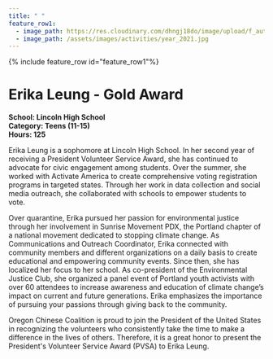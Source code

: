 ```yaml
---
title: " "
feature_row1:
  - image_path: https://res.cloudinary.com/dhngj18do/image/upload/f_auto,q_auto/v1/images/pvsa/2021_Erika_Leung2
  - image_path: /assets/images/activities/year_2021.jpg
---
```


{% include feature_row id="feature_row1"%}

# Erika Leung - Gold Award

**School: Lincoln High School**  
**Category: Teens (11-15)**  
**Hours: 125**  

Erika Leung is a sophomore at Lincoln High School. In her second year of receiving a President Volunteer Service Award, she has continued to advocate for civic engagement among students. Over the summer, she worked with Activate America to create comprehensive voting registration programs in targeted states. Through her work in data collection and social media outreach, she collaborated with schools to empower students to vote.

Over quarantine, Erika pursued her passion for environmental justice through her involvement in Sunrise Movement PDX, the Portland chapter of a national movement dedicated to stopping climate change. As Communications and Outreach Coordinator, Erika connected with community members and different organizations on a daily basis to create educational and empowering community events. Since then, she has localized her focus to her school. As co-president of the Environmental Justice Club, she organized a panel event of Portland youth activists with over 60 attendees to increase awareness and education of climate change’s impact on current and future generations. Erika emphasizes the importance of pursuing your passions through giving back to the community.

Oregon Chinese Coalition is proud to join the President of the United States in recognizing the volunteers who consistently take the time to make a difference in the lives of others. Therefore, it is a great honor to present the President's Volunteer Service Award (PVSA) to Erika Leung.
